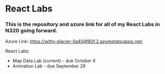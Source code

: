 # React Labs

### This is the repository and azure link for all of my React Labs in N320 going forward.

Azure Link: https://witty-glacier-0a404f80f.2.azurestaticapps.net/

React Labs: 
* Map Data Lab (current) - due October 6
* Animation Lab - due September 29